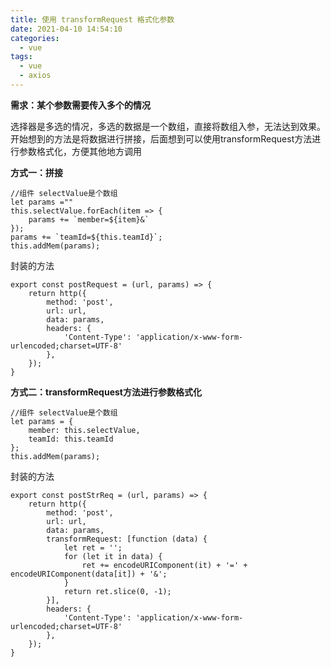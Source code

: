 ```yaml
---
title: 使用 transformRequest 格式化参数
date: 2021-04-10 14:54:10
categories:
  - vue
tags:
  - vue
  - axios
---
```


**需求：某个参数需要传入多个的情况**

选择器是多选的情况，多选的数据是一个数组，直接将数组入参，无法达到效果。
开始想到的方法是将数据进行拼接，后面想到可以使用transformRequest方法进行参数格式化，方便其他地方调用

<!-- more -->

**方式一：拼接**
```
//组件 selectValue是个数组
let params =""
this.selectValue.forEach(item => {
    params += `member=${item}&`
});
params += `teamId=${this.teamId}`;
this.addMem(params);
```

封装的方法
```
export const postRequest = (url, params) => {
    return http({
        method: 'post',
        url: url,
        data: params,
        headers: {
            'Content-Type': 'application/x-www-form-urlencoded;charset=UTF-8'
        },
    });
}
```

**方式二：transformRequest方法进行参数格式化**
```
//组件 selectValue是个数组
let params = {
    member: this.selectValue,
    teamId: this.teamId
};
this.addMem(params);
```

封装的方法
```
export const postStrReq = (url, params) => {
    return http({
        method: 'post',
        url: url,
        data: params,
        transformRequest: [function (data) {
            let ret = '';
            for (let it in data) {
                ret += encodeURIComponent(it) + '=' + encodeURIComponent(data[it]) + '&';
            }
            return ret.slice(0, -1);
        }],
        headers: {
            'Content-Type': 'application/x-www-form-urlencoded;charset=UTF-8'
        },
    });
}
```


